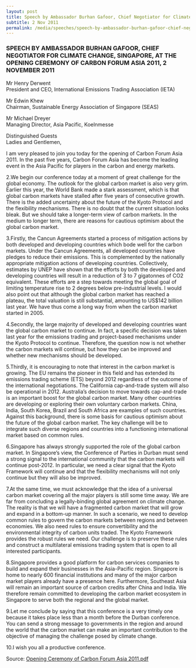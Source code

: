 ```yaml
---
layout: post
title: Speech by Ambassador Burhan Gafoor, Chief Negotiator for Climate Change, Singapore, at the Opening Ceremony of Carbon Forum Asia 2011, 2 November 2011
subtitle: 2 Nov 2011
permalink: /media/speeches/speech-by-ambassador-burhan-gafoor-chief-negotiator-for-climate-change-singapore-at-the-opening-ceremony-of-carbon-forum-asia-2011-2-november-2011
---
```


### SPEECH BY AMBASSADOR BURHAN GAFOOR, CHIEF NEGOTIATOR FOR CLIMATE CHANGE, SINGAPORE, AT THE OPENING CEREMONY OF CARBON FORUM ASIA 2011, 2 NOVEMBER 2011

Mr Henry Derwent  
President and CEO, International Emissions Trading Association (IETA)

Mr Edwin Khew  
Chairman, Sustainable Energy Association of Singapore (SEAS)

Mr Michael Dreyer  
Managing Director, Asia Pacific, Koelnmesse

Distinguished Guests  
Ladies and Gentlemen,

I am very pleased to join you today for the opening of Carbon Forum Asia 2011. In the past five years, Carbon Forum Asia has become the leading event in the Asia Pacific for players in the carbon and energy markets.

2.We begin our conference today at a moment of great challenge for the global economy. The outlook for the global carbon market is also very grim. Earlier this year, the World Bank made a stark assessment, which is that global carbon markets have stalled after five years of consecutive growth. There is the added uncertainty about the future of the Kyoto Protocol and the flexibility mechanisms. There is no doubt that the current situation looks bleak. But we should take a longer-term view of carbon markets. In the medium to longer term, there are reasons for cautious optimism about the global carbon market.

3.Firstly, the Cancun Agreements started a process of mitigation actions by both developed and developing countries which bode well for the carbon markets. Under the Cancun Agreements, all developed countries have pledges to reduce their emissions. This is complemented by the nationally appropriate mitigation actions of developing countries. Collectively, estimates by UNEP have shown that the efforts by both the developed and developing countries will result in a reduction of 3 to 7 gigatonnes of CO2 equivalent. These efforts are a step towards meeting the global goal of limiting temperature rise to 2 degrees below pre-industrial levels. I would also point out that although the global carbon market has reached a plateau, the total valuation is still substantial, amounting to US$142 billion last year. We have thus come a long way from when the carbon market started in 2005.

4.Secondly, the large majority of developed and developing countries want the global carbon market to continue. In fact, a specific decision was taken last year for the emissions trading and project-based mechanisms under the Kyoto Protocol to continue. Therefore, the question now is not whether the carbon markets will continue, but how they can be improved and whether new mechanisms should be developed.

5.Thirdly, it is encouraging to note that interest in the carbon market is growing. The EU remains the pioneer in this field and has extended its emissions trading scheme (ETS) beyond 2012 regardless of the outcome of the international negotiations. The California cap-and-trade system will also be operational in 2012. Australia’s decision to move towards cap-and-trade is an important boost for the global carbon market. Many other countries are developing or exploring their own voluntary carbon markets. China, India, South Korea, Brazil and South Africa are examples of such countries. Against this background, there is some basis for cautious optimism about the future of the global carbon market. The key challenge will be to integrate such diverse regions and countries into a functioning international market based on common rules.

6.Singapore has always strongly supported the role of the global carbon market. In Singapore’s view, the Conference of Parties in Durban must send a strong signal to the international community that the carbon markets will continue post-2012. In particular, we need a clear signal that the Kyoto Framework will continue and that the flexibility mechanisms will not only continue but they will also be improved.

7.At the same time, we must acknowledge that the idea of a universal carbon market covering all the major players is still some time away. We are far from concluding a legally-binding global agreement on climate change. The reality is that we will have a fragmented carbon market that will grow and expand in a bottom-up manner. In such a scenario, we need to develop common rules to govern the carbon markets between regions and between economies. We also need rules to ensure convertibility and the environmental integrity of carbon units traded. The Kyoto Framework provides the robust rules we need. Our challenge is to preserve these rules and construct a multilateral emissions trading system that is open to all interested participants.

8.Singapore provides a good platform for carbon services companies to build and expand their businesses in the Asia-Pacific region. Singapore is home to nearly 600 financial institutions and many of the major carbon market players already have a presence here. Furthermore, Southeast Asia will remain an important source of carbon credits after China and India. We therefore remain committed to developing the carbon market ecosystem in Singapore to serve both the regional and the global market.

9.Let me conclude by saying that this conference is a very timely one because it takes place less than a month before the Durban conference. You can send a strong message to governments in the region and around the world that the carbon market can make an important contribution to the objective of managing the challenge posed by climate change.

10.I wish you all a productive conference.



Source: [<a href="/docs/default-source/news-documents/opening-ceremony-of-carbon-forum-asia-2011.pdf" target="_blank">Opening Ceremony of Carbon Forum Asia 2011.pdf</a>](/docs/default-source/news-documents/opening-ceremony-of-carbon-forum-asia-2011.pdf)